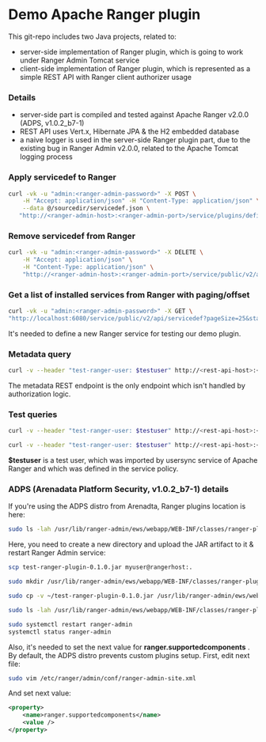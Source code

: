 # Demo Apache Ranger plugin

This git-repo includes two Java projects, related to:
- server-side implementation of Ranger plugin, which is going to work under Ranger Admin Tomcat service
- client-side implementation of Ranger plugin, which is represented as a simple REST API with Ranger client authorizer usage

### Details

- server-side part is compiled and tested against Apache Ranger v2.0.0 (ADPS, v1.0.2_b7-1)
- REST API uses Vert.x, Hibernate JPA & the H2 embedded database
- a naive logger is used in the server-side Ranger plugin part, due to the existing bug in Ranger Admin v2.0.0, related to the Apache Tomcat logging process

### Apply servicedef to Ranger

```sh
curl -vk -u "admin:<ranger-admin-password>" -X POST \
    -H "Accept: application/json" -H "Content-Type: application/json" \
    --data @/sourcedir/servicedef.json \
   "http://<ranger-admin-host>:<ranger-admin-port>/service/plugins/definitions"
```

### Remove servicedef from Ranger

```sh
curl -vk -u "admin:<ranger-admin-password>" -X DELETE \
    -H "Accept: application/json" \
    -H "Content-Type: application/json" \
    "http://<ranger-admin-host>:<ranger-admin-port>/service/public/v2/api/servicedef/name/<ranger-service-name>"
```

### Get a list of installed services from Ranger with paging/offset

```sh
curl -vk -u "admin:<ranger-admin-password>" -X GET \
"http://localhost:6080/service/public/v2/api/servicedef?pageSize=25&startIndex=0" | jq
```

It's needed to define a new Ranger service for testing our demo plugin.

### Metadata query

```sh
curl -v --header "test-ranger-user: $testuser" http://<rest-api-host>:<rest-api-port>/api/v1/metadata
```

The metadata REST endpoint is the only endpoint which isn't handled by authorization logic.

### Test queries

```sh
curl -v --header "test-ranger-user: $testuser" http://<rest-api-host>:<rest-api-port>/api/v1/data

curl -v --header "test-ranger-user: $testuser" http://<rest-api-host>:<rest-api-port>/api/v1/datetime
```

**$testuser** is a test user, which was imported by usersync service of Apache Ranger and which was defined in the service policy.

### ADPS (Arenadata Platform Security, v1.0.2_b7-1) details

If you're using the ADPS distro from Arenadta, Ranger plugins location is here:

```sh
sudo ls -lah /usr/lib/ranger-admin/ews/webapp/WEB-INF/classes/ranger-plugins/
```

Here, you need to create a new directory and upload the JAR artifact to it & restart Ranger Admin service:

```sh
scp test-ranger-plugin-0.1.0.jar myuser@rangerhost:.

sudo mkdir /usr/lib/ranger-admin/ews/webapp/WEB-INF/classes/ranger-plugins/testrestapi

sudo cp -v ~/test-ranger-plugin-0.1.0.jar /usr/lib/ranger-admin/ews/webapp/WEB-INF/classes/ranger-plugins/testrestapi/test-ranger-plugin-0.1.0.jar

sudo ls -lah /usr/lib/ranger-admin/ews/webapp/WEB-INF/classes/ranger-plugins/testrestapi/

sudo systemctl restart ranger-admin
systemctl status ranger-admin
```

Also, it's needed to set the next value for **ranger.supportedcomponents** . By default, the ADPS distro prevents custom plugins setup. First, edit next file:

```sh
sudo vim /etc/ranger/admin/conf/ranger-admin-site.xml
```

And set next value:

```xml
<property>
    <name>ranger.supportedcomponents</name>
    <value />
</property>
```
